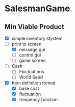 # SalesmanGame

## Min Viable Product
- [x] simple inventory stystem
- [ ] print to screen
  - [x] message gui
  - [ ] control gui
  - [ ] game screen
- [ ] Cash
  - [ ] Fluctuations
  - [ ] World Seed
- [x] Item definition format
  - [x] base cost
  - [x] fluctuation
  - [x] frequency function
